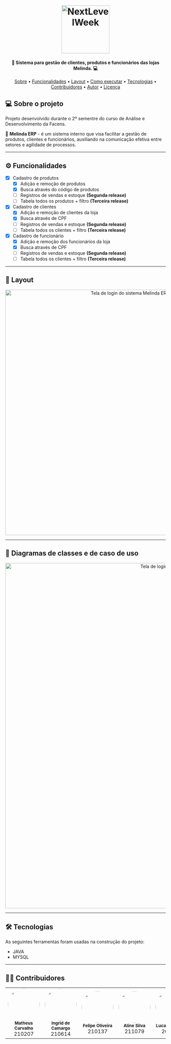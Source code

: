 <h1 align="center">
    <img alt="NextLevelWeek" title="#NextLevelWeek" src="https://i.ibb.co/qmCdwKk/Fundo-Transparente-3.png" width="150" />
</h1>

<h4 align="center"> 
	 👗 Sistema para gestão de clientes, produtos e funcionários das lojas Melinda. 💻
</h4>

<p align="center">
 <a href="#-sobre-o-projeto">Sobre</a> •
 <a href="#-funcionalidades">Funcionalidades</a> •
 <a href="#-layout">Layout</a> • 
 <a href="#-como-executar-o-projeto">Como executar</a> • 
 <a href="#-tecnologias">Tecnologias</a> • 
 <a href="#-contribuidores">Contribuidores</a> • 
 <a href="#-autor">Autor</a> • 
 <a href="#user-content--licença">Licença</a>
</p>


## 💻 Sobre o projeto

Projeto desenvolvido durante o 2º sementre do curso de Análise e Desenvolvimento da Facens.

👗 **Melinda ERP** - é um sistema interno que visa facilitar a gestão de produtos, clientes e funcionários, auxiliando na comunicação efetiva entre setores e agilidade de processos.

---

## ⚙️ Funcionalidades

- [x] Cadastro de produtos
  - [x] Adição e remoção de produtos
  - [x] Busca através do código de produtos
  - [ ] Registros de vendas e estoque **(Segunda release)**
  - [ ] Tabela todos os produtos + filtro **(Terceira release)**

- [x] Cadastro de clientes
  - [x] Adição e remoção de clientes da loja
  - [x] Busca através de CPF
  - [ ] Registros de vendas e estoque **(Segunda release)** 
  - [ ] Tabela todos os clientes + filtro **(Terceira release)**

- [x] Cadastro de funcionário
  - [x] Adição e remoção dos funcionários da loja
  - [x] Busca através de CPF
  - [ ] Registros de vendas e estoque **(Segunda release)**
  - [ ] Tabela todos os clientes + filtro **(Terceira release)**
  
---

## 🎨 Layout

<p align="center">
    <img alt="Tela de login do sistema Melinda ERP" src="https://i.ibb.co/8NLPSg5/login.jpg" width="768px">
</p>

---

## 📑 Diagramas de classes e de caso de uso

<p align="center">
    <img alt="Tela de login do sistema Melinda ERP" src="https://i.ibb.co/MDTCvys/diagramas.jpg" width="1080px">
</p>

---

## 🛠 Tecnologias

As seguintes ferramentas foram usadas na construção do projeto:

- JAVA
- MYSQL

---

## 👨‍💻 Contribuidores

<table>
  <tr>
    <td align="center"><img style="border-radius: 50%;" src="https://i.ibb.co/cTtcsPk/matheus.jpg" width="100px;" alt=""/><br /><sub><b>Matheus Carvalho</b></sub><br />210207</td>
    <td align="center"><img style="border-radius: 50%;" src="https://i.ibb.co/RBM971S/ingrid.jpg" width="100px;" alt=""/><br /><sub><b>Ingrid de Camargo</b></sub><br />210614</td>
    <td align="center"><img style="border-radius: 50%;" src="https://i.ibb.co/fFvKBKR/felipe.jpg" width="100px;" alt=""/><br /><sub><b>Felipe Oliveira</b></sub><br />210137</td>
    <td align="center"><img style="border-radius: 50%;" src="https://i.ibb.co/jkqnQ4m/aline.jpg" width="100px;" alt=""/><br /><sub><b>Aline Silva</b></sub><br />211079</td>
    <td align="center"><img style="border-radius: 50%;" src="https://i.ibb.co/2Z1KVYF/lucas.jpg" width="100px;" alt=""/><br /><sub><b>Lucas Eduardo</b></sub><br />200739</td>
  </tr>
</table>

